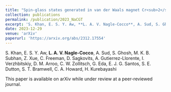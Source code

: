 ```yaml
---
title: "Spin-glass states generated in van der Waals magnet Cr<sub>2</sub>Ge<sub>2</sub>Te<sub>6</sub> by alkali-ion intercalation"
collection: publications
permalink: /publication/2023_NaCGT
excerpt: 'S. Khan, E. S. Y. Aw, **L. A. V. Nagle-Cocco**, A. Sud, S. Ghosh, M. K. B. Subhan, Z. Xue, C. Freeman, D. Sagkovits, A. Gutierrez-Llorente, I. Verzhbitskiy, D. M. Arroo, C. W. Zollitsch, G. Eda, E. J. G. Santos, S. E. Dutton, S. T. Bramwell, C. A. Howard, H. Kurebayashi'
date: 2023-12-29
venue: 'arXiv'
paperurl: 'https://arxiv.org/abs/2312.17554'
---
```

S. Khan, E. S. Y. Aw, **L. A. V. Nagle-Cocco**, A. Sud, S. Ghosh, M. K. B. Subhan, Z. Xue, C. Freeman, D. Sagkovits, A. Gutierrez-Llorente, I. Verzhbitskiy, D. M. Arroo, C. W. Zollitsch, G. Eda, E. J. G. Santos, S. E. Dutton, S. T. Bramwell, C. A. Howard, H. Kurebayashi

This paper is available on arXiv while under review at a peer-reviewed journal.
